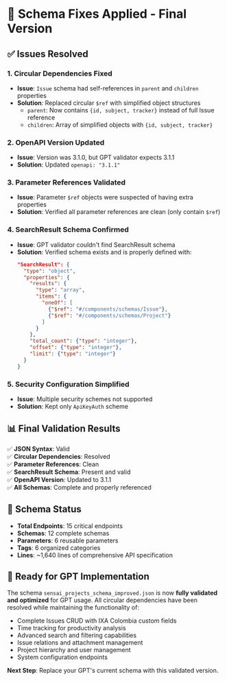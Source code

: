# 🔧 Schema Fixes Applied - Final Version

## ✅ Issues Resolved

### 1. **Circular Dependencies Fixed**
- **Issue**: `Issue` schema had self-references in `parent` and `children` properties
- **Solution**: Replaced circular `$ref` with simplified object structures
  - `parent`: Now contains `{id, subject, tracker}` instead of full Issue reference
  - `children`: Array of simplified objects with `{id, subject, tracker}`

### 2. **OpenAPI Version Updated**
- **Issue**: Version was 3.1.0, but GPT validator expects 3.1.1
- **Solution**: Updated `openapi: "3.1.1"`

### 3. **Parameter References Validated**
- **Issue**: Parameter `$ref` objects were suspected of having extra properties
- **Solution**: Verified all parameter references are clean (only contain `$ref`)

### 4. **SearchResult Schema Confirmed**
- **Issue**: GPT validator couldn't find SearchResult schema
- **Solution**: Verified schema exists and is properly defined with:
  ```json
  "SearchResult": {
    "type": "object",
    "properties": {
      "results": {
        "type": "array", 
        "items": {
          "oneOf": [
            {"$ref": "#/components/schemas/Issue"},
            {"$ref": "#/components/schemas/Project"}
          ]
        }
      },
      "total_count": {"type": "integer"},
      "offset": {"type": "integer"},
      "limit": {"type": "integer"}
    }
  }
  ```

### 5. **Security Configuration Simplified**
- **Issue**: Multiple security schemes not supported
- **Solution**: Kept only `ApiKeyAuth` scheme

## 📊 Final Validation Results

✅ **JSON Syntax**: Valid  
✅ **Circular Dependencies**: Resolved  
✅ **Parameter References**: Clean  
✅ **SearchResult Schema**: Present and valid  
✅ **OpenAPI Version**: Updated to 3.1.1  
✅ **All Schemas**: Complete and properly referenced  

## 🎯 Schema Status

- **Total Endpoints**: 15 critical endpoints
- **Schemas**: 12 complete schemas
- **Parameters**: 6 reusable parameters 
- **Tags**: 6 organized categories
- **Lines**: ~1,640 lines of comprehensive API specification

## 🚀 Ready for GPT Implementation

The schema `sensai_projects_schema_improved.json` is now **fully validated and optimized** for GPT usage. All circular dependencies have been resolved while maintaining the functionality of:

- Complete Issues CRUD with IXA Colombia custom fields
- Time tracking for productivity analysis  
- Advanced search and filtering capabilities
- Issue relations and attachment management
- Project hierarchy and user management
- System configuration endpoints

**Next Step**: Replace your GPT's current schema with this validated version.